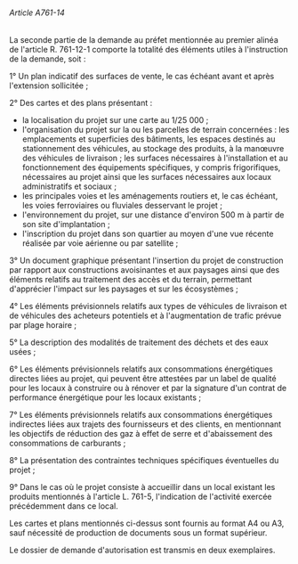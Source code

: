 ###### Article A761-14

La seconde partie de la demande au préfet mentionnée au premier alinéa de l'article R. 761-12-1 comporte la totalité des éléments utiles à l'instruction de la demande, soit :

1° Un plan indicatif des surfaces de vente, le cas échéant avant et après l'extension sollicitée ;

2° Des cartes et des plans présentant :

- la localisation du projet sur une carte au 1/25 000 ;
- l'organisation du projet sur la ou les parcelles de terrain concernées : les emplacements et superficies des bâtiments, les espaces destinés au stationnement des véhicules, au stockage des produits, à la manœuvre des véhicules de livraison ; les surfaces nécessaires à l'installation et au fonctionnement des équipements spécifiques, y compris frigorifiques, nécessaires au projet ainsi que les surfaces nécessaires aux locaux administratifs et sociaux ;
- les principales voies et les aménagements routiers et, le cas échéant, les voies ferroviaires ou fluviales desservant le projet ;
- l'environnement du projet, sur une distance d'environ 500 m à partir de son site d'implantation ;
- l'inscription du projet dans son quartier au moyen d'une vue récente réalisée par voie aérienne ou par satellite ;

3° Un document graphique présentant l'insertion du projet de construction par rapport aux constructions avoisinantes et aux paysages ainsi que des éléments relatifs au traitement des accès et du terrain, permettant d'apprécier l'impact sur les paysages et sur les écosystèmes ;

4° Les éléments prévisionnels relatifs aux types de véhicules de livraison et de véhicules des acheteurs potentiels et à l'augmentation de trafic prévue par plage horaire ;

5° La description des modalités de traitement des déchets et des eaux usées ;

6° Les éléments prévisionnels relatifs aux consommations énergétiques directes liées au projet, qui peuvent être attestées par un label de qualité pour les locaux à construire ou à rénover et par la signature d'un contrat de performance énergétique pour les locaux existants ;

7° Les éléments prévisionnels relatifs aux consommations énergétiques indirectes liées aux trajets des fournisseurs et des clients, en mentionnant les objectifs de réduction des gaz à effet de serre et d'abaissement des consommations de carburants ;

8° La présentation des contraintes techniques spécifiques éventuelles du projet ;

9° Dans le cas où le projet consiste à accueillir dans un local existant les produits mentionnés à l'article L. 761-5, l'indication de l'activité exercée précédemment dans ce local.

Les cartes et plans mentionnés ci-dessus sont fournis au format A4 ou A3, sauf nécessité de production de documents sous un format supérieur.

Le dossier de demande d'autorisation est transmis en deux exemplaires.

